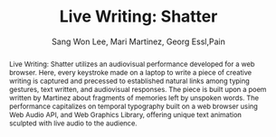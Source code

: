 --- 
  title: "Live Writing: Shatter" 
  abstract: "Live Writing: Shatter utilizes an audiovisual performance developed for a web browser. Here, every keystroke made on a laptop to write a piece of creative writing is captured and precessed to established natural links among typing gestures, text written, and audiovisual responses. The piece is built upon a poem written by Martinez about fragments of memories left by unspoken words. The performance capitalizes on temporal typography built on a web browser using Web Audio API, and Web Graphics Library, offering unique text animation sculpted with live audio to the audience." 
  address: "Atlanta, Georgia" 
  author: "Sang Won Lee, Mari Martinez, Georg Essl,Pain" 
  booktitle: "Proceedings of the International Web Audio Conference" 
  editor: "Jason Freeman, Alexander Lerch, Matthew Paradis" 
  month: "Proceedings of the International Web Audio Conference"
  pages: "48109" 
  publisher: "Georgia Tech" 
  series: "WAC '16"
  type: "Performance"  
  year: "2016" 
  id: "2016_EA_82" 
  tags: year2016
  media: https://smartech.gatech.edu/bitstream/handle/1853/54654/livewriting_videostream.html?sequence=8&isAllowed=y 
  pdflink: /_data/papers/pdf/2016/2016_82.pdf
  ISSN: 2663-5844
---